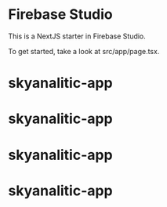 # Firebase Studio

This is a NextJS starter in Firebase Studio.

To get started, take a look at src/app/page.tsx.
# skyanalitic-app
# skyanalitic-app
# skyanalitic-app
# skyanalitic-app
